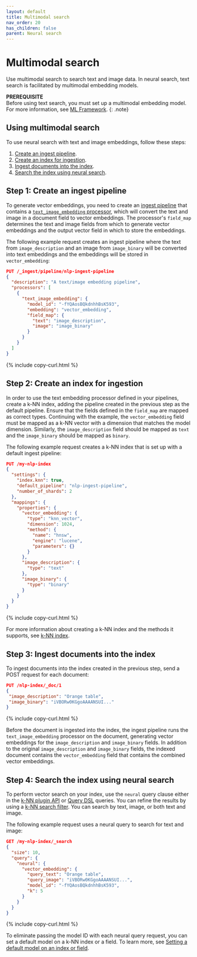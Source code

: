 ```yaml
---
layout: default
title: Multimodal search
nav_order: 20
has_children: false
parent: Neural search
---
```


# Multimodal search

Use multimodal search to search text and image data. In neural search, text search is facilitated by multimodal embedding models. 

**PREREQUISITE**<br>
Before using text search, you must set up a multimodal embedding model. For more information, see [ML Framework]({{site.url}}{{site.baseurl}}/ml-commons-plugin/ml-framework/).
{: .note}

## Using multimodal search

To use neural search with text and image embeddings, follow these steps:

1. [Create an ingest pipeline](#step-1-create-an-ingest-pipeline).
1. [Create an index for ingestion](#step-2-create-an-index-for-ingestion).
1. [Ingest documents into the index](#step-3-ingest-documents-into-the-index).
1. [Search the index using neural search](#step-4-search-the-index-using-neural-search).

## Step 1: Create an ingest pipeline

To generate vector embeddings, you need to create an [ingest pipeline]({{site.url}}{{site.baseurl}}/api-reference/ingest-apis/index/) that contains a [`text_image_embedding` processor]({{site.url}}{{site.baseurl}}/api-reference/ingest-apis/processors/text-image-embedding/), which will convert the text and image in a document field to vector embeddings. The processor's `field_map` determines the text and image fields from which to generate vector embeddings and the output vector field in which to store the embeddings.

The following example request creates an ingest pipeline where the text from `image_description` and an image from `image_binary` will be converted into text embeddings and the embeddings will be stored in `vector_embedding`:

```json
PUT /_ingest/pipeline/nlp-ingest-pipeline
{
  "description": "A text/image embedding pipeline",
  "processors": [
    {
      "text_image_embedding": {
        "model_id": "-fYQAosBQkdnhhBsK593",
        "embedding": "vector_embedding",
        "field_map": {
          "text": "image_description",
          "image": "image_binary"
        }
      }
    }
  ]
}
```
{% include copy-curl.html %}

## Step 2: Create an index for ingestion

In order to use the text embedding processor defined in your pipelines, create a k-NN index, adding the pipeline created in the previous step as the default pipeline. Ensure that the fields defined in the `field_map` are mapped as correct types. Continuing with the example, the `vector_embedding` field must be mapped as a k-NN vector with a dimension that matches the model dimension. Similarly, the `image_description` field should be mapped as `text` and the `image_binary` should be mapped as `binary`.

The following example request creates a k-NN index that is set up with a default ingest pipeline:

```json
PUT /my-nlp-index
{
  "settings": {
    "index.knn": true,
    "default_pipeline": "nlp-ingest-pipeline",
    "number_of_shards": 2
  },
  "mappings": {
    "properties": {
      "vector_embedding": {
        "type": "knn_vector",
        "dimension": 1024,
        "method": {
          "name": "hnsw",
          "engine": "lucene",
          "parameters": {}
        }
      },
      "image_description": {
        "type": "text"
      },
      "image_binary": {
        "type": "binary"
      }
    }
  }
}
```
{% include copy-curl.html %}

For more information about creating a k-NN index and the methods it supports, see [k-NN index]({{site.url}}{{site.baseurl}}/search-plugins/knn/knn-index/).

## Step 3: Ingest documents into the index

To ingest documents into the index created in the previous step, send a POST request for each document:

```json
PUT /nlp-index/_doc/1
{
 "image_description": "Orange table",
 "image_binary": "iVBORw0KGgoAAAANSUI..."
}
```
{% include copy-curl.html %}

Before the document is ingested into the index, the ingest pipeline runs the `text_image_embedding` processor on the document, generating vector embeddings for the `image_description` and `image_binary` fields. In addition to the original `image_description` and `image_binary` fields, the indexed document contains the `vector_embedding` field that contains the combined vector embeddings. 

## Step 4: Search the index using neural search

To perform vector search on your index, use the `neural` query clause either in the [k-NN plugin API]({{site.url}}{{site.baseurl}}/search-plugins/knn/api/#search-model) or [Query DSL]({{site.url}}{{site.baseurl}}/opensearch/query-dsl/index/) queries. You can refine the results by using a [k-NN search filter]({{site.url}}{{site.baseurl}}/search-plugins/knn/filter-search-knn/). You can search by text, image, or both text and image.

The following example request uses a neural query to search for text and image:

```json
GET /my-nlp-index/_search
{
  "size": 10,
  "query": {
    "neural": {
      "vector_embedding": {
        "query_text": "Orange table",
        "query_image": "iVBORw0KGgoAAAANSUI...",
        "model_id": "-fYQAosBQkdnhhBsK593",
        "k": 5
      }
    }
  }
}
```
{% include copy-curl.html %}

To eliminate passing the model ID with each neural query request, you can set a default model on a k-NN index or a field. To learn more, see [Setting a default model on an index or field]({{site.url}}{{site.baseurl}}/search-plugins/neural-text-search/##setting-a-default-model-on-an-index-or-field).

